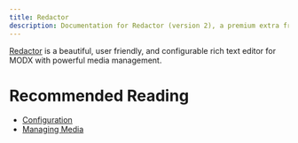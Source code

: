 ```yaml
---
title: Redactor
description: Documentation for Redactor (version 2), a premium extra from modmore for MODX. 
---
```


[Redactor](https://modmore.com/redactor/) is a beautiful, user friendly, and configurable rich text editor for MODX with powerful media management.

# Recommended Reading

- [Configuration](Configure_Redactor)
- [Managing Media](Managing_Media)
